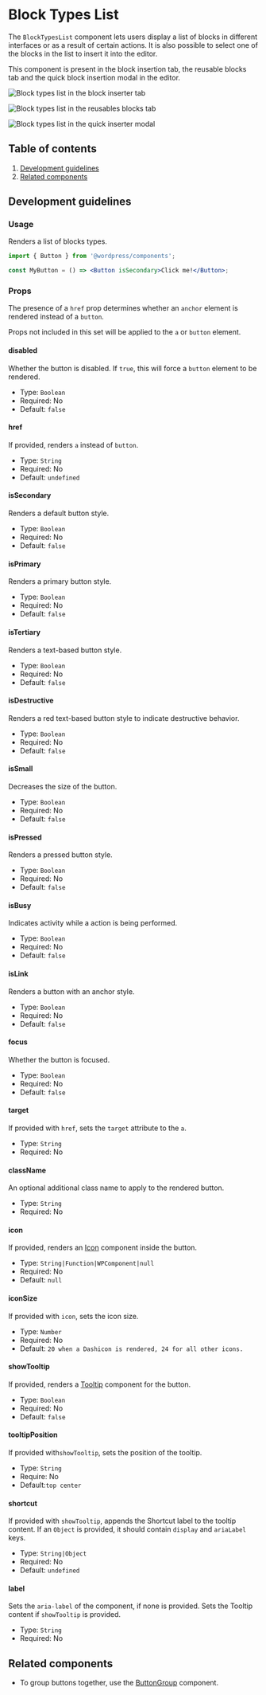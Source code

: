 # Block Types List

The `BlockTypesList` component lets users display a list of blocks in different interfaces or as a result of certain actions. It is also possible to select one of the blocks in the list to insert it into the editor.

This component is present in the block insertion tab, the reusable blocks tab and the quick block insertion modal in the editor.

![Block types list in the block inserter tab](https://make.wordpress.org/core/files/2020/09/block-types-list-emplacement-1.png)

![Block types list in the reusables blocks tab](https://make.wordpress.org/core/files/2020/09/block-types-list-emplacement-2.png)

![Block types list in the quick inserter modal](https://make.wordpress.org/core/files/2020/09/block-types-list-emplacement-3.png)


## Table of contents

1. [Development guidelines](#development-guidelines)
2. [Related components](#related-components)


## Development guidelines

### Usage

Renders a list of blocks types.

```jsx
import { Button } from '@wordpress/components';

const MyButton = () => <Button isSecondary>Click me!</Button>;
```

### Props

The presence of a `href` prop determines whether an `anchor` element is rendered instead of a `button`.

Props not included in this set will be applied to the `a` or `button` element.

#### disabled

Whether the button is disabled. If `true`, this will force a `button` element to be rendered.

-   Type: `Boolean`
-   Required: No
-   Default: `false`

#### href

If provided, renders `a` instead of `button`.

-   Type: `String`
-   Required: No
-   Default: `undefined`

#### isSecondary

Renders a default button style.

-   Type: `Boolean`
-   Required: No
-   Default: `false`

#### isPrimary

Renders a primary button style.

-   Type: `Boolean`
-   Required: No
-   Default: `false`

#### isTertiary

Renders a text-based button style.

-   Type: `Boolean`
-   Required: No
-   Default: `false`

#### isDestructive

Renders a red text-based button style to indicate destructive behavior.

-   Type: `Boolean`
-   Required: No
-   Default: `false`

#### isSmall

Decreases the size of the button.

-   Type: `Boolean`
-   Required: No
-   Default: `false`

#### isPressed

Renders a pressed button style.

-   Type: `Boolean`
-   Required: No
-   Default: `false`

#### isBusy

Indicates activity while a action is being performed.

-   Type: `Boolean`
-   Required: No
-   Default: `false`

#### isLink

Renders a button with an anchor style.

-   Type: `Boolean`
-   Required: No
-   Default: `false`

#### focus

Whether the button is focused.

-   Type: `Boolean`
-   Required: No
-   Default: `false`

#### target

If provided with `href`, sets the `target` attribute to the `a`.

-   Type: `String`
-   Required: No

#### className

An optional additional class name to apply to the rendered button.

-   Type: `String`
-   Required: No

#### icon

If provided, renders an [Icon](/packages/components/src/icon/README.md) component inside the button.

-   Type: `String|Function|WPComponent|null`
-   Required: No
-   Default: `null`

#### iconSize

If provided with `icon`, sets the icon size.

-   Type: `Number`
-   Required: No
-   Default: `20 when a Dashicon is rendered, 24 for all other icons.`

#### showTooltip

If provided, renders a [Tooltip](/packages/components/src/tooltip/README.md) component for the button.

-   Type: `Boolean`
-   Required: No
-   Default: `false`

#### tooltipPosition

If provided with`showTooltip`, sets the position of the tooltip.

-   Type: `String`
-   Require: No
-   Default:`top center`

#### shortcut

If provided with `showTooltip`, appends the Shortcut label to the tooltip content. If an `Object` is provided, it should contain `display` and `ariaLabel` keys.

-   Type: `String|Object`
-   Required: No
-   Default: `undefined`

#### label

Sets the `aria-label` of the component, if none is provided. Sets the Tooltip content if `showTooltip` is provided.

-   Type: `String`
-   Required: No

## Related components

-   To group buttons together, use the [ButtonGroup](/packages/components/src/button-group/README.md) component.
